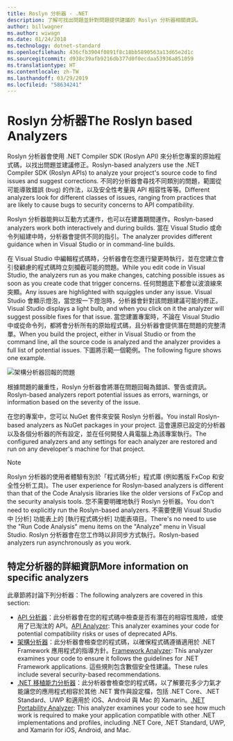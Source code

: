 ```yaml
---
title: Roslyn 分析器 - .NET
description: 了解可找出問題並針對問題提供建議的 Roslyn 分析器相關資訊。
author: billwagner
ms.author: wiwagn
ms.date: 01/24/2018
ms.technology: dotnet-standard
ms.openlocfilehash: 436cfb3904f0891f8c18bb5890563a13d65e2d1c
ms.sourcegitcommit: d938c39afb9216db377d0f0ecdaa53936a851059
ms.translationtype: HT
ms.contentlocale: zh-TW
ms.lasthandoff: 03/29/2019
ms.locfileid: "58634241"
---
```

# <a name="the-roslyn-based-analyzers"></a><span data-ttu-id="72a75-103">Roslyn 分析器</span><span class="sxs-lookup"><span data-stu-id="72a75-103">The Roslyn based Analyzers</span></span>

<span data-ttu-id="72a75-104">Roslyn 分析器會使用 .NET Compiler SDK (Roslyn API) 來分析您專案的原始程式碼，以找出問題並建議修正。</span><span class="sxs-lookup"><span data-stu-id="72a75-104">Roslyn-based analyzers use the .NET Compiler SDK (Roslyn APIs) to analyze your project's source code to find issues and suggest corrections.</span></span> <span data-ttu-id="72a75-105">不同的分析器會尋找不同類別的問題，範圍從可能導致錯誤 (bug) 的作法，以及安全性考量與 API 相容性等等。</span><span class="sxs-lookup"><span data-stu-id="72a75-105">Different analyzers look for different classes of issues, ranging from practices that are likely to cause bugs to security concerns to API compatibility.</span></span>

<span data-ttu-id="72a75-106">Roslyn 分析器能夠以互動方式運作，也可以在建置期間運作。</span><span class="sxs-lookup"><span data-stu-id="72a75-106">Roslyn-based analyzers work both interactively and during builds.</span></span> <span data-ttu-id="72a75-107">當在 Visual Studio 或命令列組建中時，分析器會提供不同的指引。</span><span class="sxs-lookup"><span data-stu-id="72a75-107">The analyzer provides different guidance when in Visual Studio or in command-line builds.</span></span>

<span data-ttu-id="72a75-108">在 Visual Studio 中編輯程式碼時，分析器會在您進行變更時執行，並在您建立會引發顧慮的程式碼時立刻攔截可能的問題。</span><span class="sxs-lookup"><span data-stu-id="72a75-108">While you edit code in Visual Studio, the analyzers run as you make changes, catching possible issues as soon as you create code that trigger concerns.</span></span> <span data-ttu-id="72a75-109">任何問題底下都會以波浪線來突顯。</span><span class="sxs-lookup"><span data-stu-id="72a75-109">Any issues are highlighted with squiggles under any issue.</span></span> <span data-ttu-id="72a75-110">Visual Studio 會顯示燈泡，當您按一下燈泡時，分析器會針對該問題建議可能的修正。</span><span class="sxs-lookup"><span data-stu-id="72a75-110">Visual Studio displays a light bulb, and when you click on it the analyzer will suggest possible fixes for that issue.</span></span> <span data-ttu-id="72a75-111">當您建置專案時，不論在 Visual Studio 中或從命令列，都將會分析所有的原始程式碼，且分析器會提供潛在問題的完整清單。</span><span class="sxs-lookup"><span data-stu-id="72a75-111">When you build the project, either in Visual Studio or from the command line, all the source code is analyzed and the analyzer provides a full list of potential issues.</span></span> <span data-ttu-id="72a75-112">下圖將示範一個範例。</span><span class="sxs-lookup"><span data-stu-id="72a75-112">The following figure shows one example.</span></span>

![架構分析器回報的問題](./media/framework-analyzers-2.png)

<span data-ttu-id="72a75-114">根據問題的嚴重性，Roslyn 分析器會將潛在問題回報為錯誤、警告或資訊。</span><span class="sxs-lookup"><span data-stu-id="72a75-114">Roslyn-based analyzers report potential issues as errors, warnings, or information based on the severity of the issue.</span></span>

<span data-ttu-id="72a75-115">在您的專案中，您可以 NuGet 套件來安裝 Roslyn 分析器。</span><span class="sxs-lookup"><span data-stu-id="72a75-115">You install Roslyn-based analyzers as NuGet packages in your project.</span></span> <span data-ttu-id="72a75-116">這會還原已設定的分析器以及各個分析器的所有設定，並在任何開發人員電腦上為該專案執行。</span><span class="sxs-lookup"><span data-stu-id="72a75-116">The configured analyzers and any settings for each analyzer are restored and run on any developer's machine for that project.</span></span>

> [!NOTE]
> <span data-ttu-id="72a75-117">Roslyn 分析器的使用者體驗有別於「程式碼分析」程式庫 (例如舊版 FxCop 和安全性分析工具)。</span><span class="sxs-lookup"><span data-stu-id="72a75-117">The user experience for Roslyn-based analyzers is different than that of the Code Analysis libraries like the older versions of FxCop and the security analysis tools.</span></span>  <span data-ttu-id="72a75-118">您不需要明確地執行 Roslyn 分析器。</span><span class="sxs-lookup"><span data-stu-id="72a75-118">You don't need to explicitly run the Roslyn-based analyzers.</span></span> <span data-ttu-id="72a75-119">不需要使用 Visual Studio 中 [分析] 功能表上的 [執行程式碼分析] 功能表項目。</span><span class="sxs-lookup"><span data-stu-id="72a75-119">There's no need to use the "Run Code Analysis" menu items on the "Analyze" menu in Visual Studio.</span></span> <span data-ttu-id="72a75-120">Roslyn 分析器會在您工作時以非同步方式執行。</span><span class="sxs-lookup"><span data-stu-id="72a75-120">Roslyn-based analyzers run asynchronously as you work.</span></span>

## <a name="more-information-on-specific-analyzers"></a><span data-ttu-id="72a75-121">特定分析器的詳細資訊</span><span class="sxs-lookup"><span data-stu-id="72a75-121">More information on specific analyzers</span></span>

<span data-ttu-id="72a75-122">此章節將討論下列分析器：</span><span class="sxs-lookup"><span data-stu-id="72a75-122">The following analyzers are covered in this section:</span></span>

* <span data-ttu-id="72a75-123">[API 分析器](api-analyzer.md)：此分析器會在您的程式碼中檢查是否有潛在的相容性風險，或使用了已淘汰的 API。</span><span class="sxs-lookup"><span data-stu-id="72a75-123">[API Analyzer](api-analyzer.md): This analyzer examines your code for potential compatibility risks or uses of deprecated APIs.</span></span>
* <span data-ttu-id="72a75-124">[架構分析器](framework-analyzer.md)：此分析器會檢查您的程式碼，以確保程式碼遵循適用於 .NET Framework 應用程式的指導方針。</span><span class="sxs-lookup"><span data-stu-id="72a75-124">[Framework Analyzer](framework-analyzer.md): This analyzer examines your code to ensure it follows the guidelines for .NET Framework applications.</span></span> <span data-ttu-id="72a75-125">這些規則包含數個安全性建議。</span><span class="sxs-lookup"><span data-stu-id="72a75-125">These rules include several security-based recommendations.</span></span>
* <span data-ttu-id="72a75-126">[.NET 移植能力分析器](portability-analyzer.md)：此分析器會檢查您的程式碼，以了解要花多少力氣才能讓您的應用程式相容於其他 .NET 實作與設定檔，包括 .NET Core、.NET Standard、UWP 和適用於 iOS、Android 與 Mac 的 Xamarin。</span><span class="sxs-lookup"><span data-stu-id="72a75-126">[.NET Portability Analyzer](portability-analyzer.md): This analyzer examines your code to see how much work is required to make your application compatible with other .NET implementations and profiles, including .NET Core, .NET Standard, UWP, and Xamarin for iOS, Android, and Mac.</span></span>
